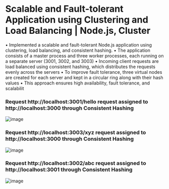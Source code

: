 # Scalable and Fault-tolerant Application using Clustering and Load Balancing | Node.js, Cluster

• Implemented a scalable and fault-tolerant Node.js application using clustering, load balancing, and consistent hashing.
• The application consists of a master process and three worker processes, each running on a separate server (3001, 3002,
and 3003)
• Incoming client requests are load balanced using consistent hashing, which distributes the requests evenly across the
servers
• To improve fault tolerance, three virtual nodes are created for each server and kept in a circular ring along with their
hash values
• This approach ensures high availability, fault tolerance, and scalabilit

### Request http://localhost:3001/hello request assigned to http://localhost:3000 through Consistent Hashing

![image](https://github.com/vardhan3236/Clustering-Load-Balancing/assets/126255853/1da8413c-f842-4c34-9b1c-840834c5b754)

### Request http://localhost:3003/xyz request assigned to http://localhost:3000 through Consistent Hashing

![image](https://github.com/vardhan3236/Clustering-Load-Balancing/assets/126255853/d6e356cd-82dd-40ca-a34c-aca1625d7d92)

### Request http://localhost:3002/abc request assigned to http://localhost:3001 through Consistent Hashing
![image](https://github.com/vardhan3236/Clustering-Load-Balancing/assets/126255853/d9015d2e-6e7d-463a-af72-753934c957c8)



